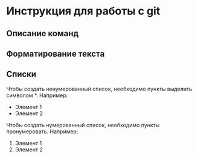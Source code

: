 # Инструкция для работы с git

## Описание команд

## Форматирование текста

## Списки
Чтобы создать ненумерованный список, необходимо пункты выделить символом *. Например:
* Элемент 1
* Элемент 2

Чтобы создать нумерованный список, необходимо пункты пронумеровать. Например:
1. Элемент 1
2. Элемент 2